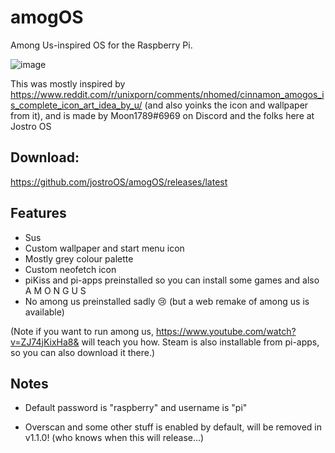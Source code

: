 # amogOS
Among Us-inspired OS for the Raspberry Pi.

![image](https://user-images.githubusercontent.com/44128563/119536694-98920980-bd46-11eb-950e-425475bb90ac.png)


This was mostly inspired by https://www.reddit.com/r/unixporn/comments/nhomed/cinnamon_amogos_is_complete_icon_art_idea_by_u/ (and also yoinks the icon and wallpaper from it), and is made by Moon1789#6969 on Discord and the folks here at Jostro OS

## Download:

https://github.com/jostroOS/amogOS/releases/latest

## Features

- Sus
- Custom wallpaper and start menu icon
- Mostly grey colour palette
- Custom neofetch icon
- piKiss and pi-apps preinstalled so you can install some games and also A M O N G U S
- No among us preinstalled sadly 😢 (but a web remake of among us is available)

(Note if you want to run among us, https://www.youtube.com/watch?v=ZJ74jKixHa8&
 will teach you how. Steam is also installable from pi-apps, so you can also download it there.)

## Notes

- Default password is "raspberry" and username is "pi"

- Overscan and some other stuff is enabled by default, will be removed in v1.1.0! (who knows when this will release...)
